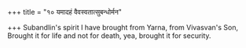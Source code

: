 +++
title = "१० यमादहं वैवस्वतात्सुबन्धोर्मन"

+++
Subandlin's spirit I have brought from Yarna, from Vivasvan's Son,  
     Brought it for life and not for death, yea, brought it for security.